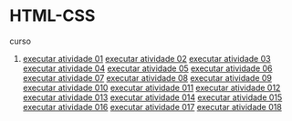 # HTML-CSS
curso  

<ol>
  <li>
    <a href="https://mjanyelle.github.io/HTML-CSS/exercício/exer001"> executar atividade 01</a>
    <a href=" https://mjanyelle.github.io/HTML-CSS/exercício/exer002">executar atividade 02</a>
    <a href=" https://mjanyelle.github.io/HTML-CSS/exercício/exer003">executar atividade 03</a>
    <a href=" https://mjanyelle.github.io/HTML-CSS/exercício/exer004">executar atividade 04</a>
    <a href=" https://mjanyelle.github.io/HTML-CSS/exercício/exer005">executar atividade 05</a>
    <a href=" https://mjanyelle.github.io/HTML-CSS/exercício/exer006">executar atividade 06</a>
    <a href=" https://mjanyelle.github.io/HTML-CSS/exercício/exer007">executar atividade 07</a>
    <a href=" https://mjanyelle.github.io/HTML-CSS/exercício/exer008">executar atividade 08</a>
    <a href=" https://mjanyelle.github.io/HTML-CSS/exercício/exer009">executar atividade 09</a>
    <a href=" https://mjanyelle.github.io/HTML-CSS/exercício/exer010">executar atividade 010</a>
    <a href=" https://mjanyelle.github.io/HTML-CSS/exercício/exer011">executar atividade 011</a>
    <a href=" https://mjanyelle.github.io/HTML-CSS/exercício/exer012">executar atividade 012</a>
    <a href=" https://mjanyelle.github.io/HTML-CSS/exercício/exer013">executar atividade 013</a>
    <a href=" https://mjanyelle.github.io/HTML-CSS/exercício/exer014">executar atividade 014</a>
    <a href=" https://mjanyelle.github.io/HTML-CSS/exercício/exer015">executar atividade 015</a>
    <a href=" https://mjanyelle.github.io/HTML-CSS/exercício/exer016">executar atividade 016</a>
    <a href=" https://mjanyelle.github.io/HTML-CSS/exercício/exer017">executar atividade 017</a>
    <a href=" https://mjanyelle.github.io/HTML-CSS/exercício/exer018">executar atividade 018</a>
  </li>
</ol>

